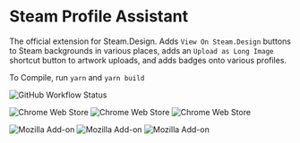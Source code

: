 # Steam Profile Assistant

The official extension for Steam.Design. Adds `View On Steam.Design` buttons to Steam backgrounds in various places, adds an `Upload as Long Image` shortcut button to artwork uploads, and adds badges onto various profiles.

To Compile, run `yarn` and `yarn build`

![GitHub Workflow Status](https://img.shields.io/github/workflow/status/sapic/steam-design-extension/Steam%20Profile%20Assistant%20Auto%20Upload)

![Chrome Web Store](https://img.shields.io/chrome-web-store/v/mjmabgdoainclinjecbkdancpamdiaih) ![Chrome Web Store](https://img.shields.io/chrome-web-store/users/mjmabgdoainclinjecbkdancpamdiaih) ![Chrome Web Store](https://img.shields.io/chrome-web-store/rating/mjmabgdoainclinjecbkdancpamdiaih)

![Mozilla Add-on](https://img.shields.io/amo/v/steam-design-buttons) ![Mozilla Add-on](https://img.shields.io/amo/users/steam-design-buttons) ![Mozilla Add-on](https://img.shields.io/amo/rating/steam-design-buttons)
